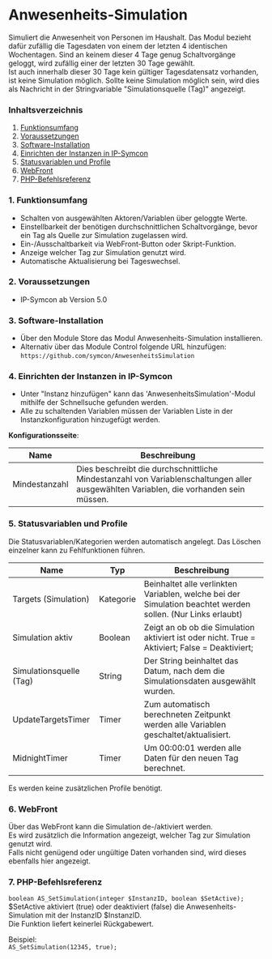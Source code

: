# Anwesenheits-Simulation
Simuliert die Anwesenheit von Personen im Haushalt.
Das Modul bezieht dafür zufällig die Tagesdaten von einem der letzten 4 identischen Wochentagen. Sind an keinem dieser 4 Tage genug Schaltvorgänge geloggt, wird zufällig einer der letzten 30 Tage gewählt.  
Ist auch innerhalb dieser 30 Tage kein gültiger Tagesdatensatz vorhanden, ist keine Simulation möglich. Sollte keine Simulation möglich sein, wird dies als Nachricht in der Stringvariable "Simulationsquelle (Tag)" angezeigt.

### Inhaltsverzeichnis

1. [Funktionsumfang](#1-funktionsumfang)
2. [Voraussetzungen](#2-voraussetzungen)
3. [Software-Installation](#3-software-installation)
4. [Einrichten der Instanzen in IP-Symcon](#4-einrichten-der-instanzen-in-ip-symcon)
5. [Statusvariablen und Profile](#5-statusvariablen-und-profile)
6. [WebFront](#6-webfront)
7. [PHP-Befehlsreferenz](#7-php-befehlsreferenz)

### 1. Funktionsumfang

* Schalten von ausgewählten Aktoren/Variablen über geloggte Werte.
* Einstellbarkeit der benötigen durchschnittlichen Schaltvorgänge, bevor ein Tag als Quelle zur Simulation zugelassen wird.
* Ein-/Ausschaltbarkeit via WebFront-Button oder Skript-Funktion.
* Anzeige welcher Tag zur Simulation genutzt wird.
* Automatische Aktualisierung bei Tageswechsel.

### 2. Voraussetzungen

- IP-Symcon ab Version 5.0

### 3. Software-Installation

* Über den Module Store das Modul Anwesenheits-Simulation installieren.
* Alternativ über das Module Control folgende URL hinzufügen:
`https://github.com/symcon/AnwesenheitsSimulation`  

### 4. Einrichten der Instanzen in IP-Symcon

- Unter "Instanz hinzufügen" kann das 'AnwesenheitsSimulation'-Modul mithilfe der Schnellsuche gefunden werden.  
- Alle zu schaltenden Variablen müssen der Variablen Liste in der Instanzkonfiguration hinzugefügt werden.

__Konfigurationsseite__:

Name          | Beschreibung
------------- | ---------------------------------
Mindestanzahl | Dies beschreibt die durchschnittliche Mindestanzahl von Variablenschaltungen aller ausgewählten Variablen, die vorhanden sein müssen.

### 5. Statusvariablen und Profile

Die Statusvariablen/Kategorien werden automatisch angelegt. Das Löschen einzelner kann zu Fehlfunktionen führen.

Name                    | Typ       | Beschreibung
----------------------- | --------- | ----------------
Targets (Simulation)    | Kategorie | Beinhaltet alle verlinkten Variablen, welche bei der Simulation beachtet werden sollen. (Nur Links erlaubt)
Simulation aktiv        | Boolean   | Zeigt an ob ob die Simulation aktiviert ist oder nicht. True = Aktiviert; False = Deaktiviert;
Simulationsquelle (Tag) | String    | Der String beinhaltet das Datum, nach dem die Simulationsdaten ausgewählt wurden.
UpdateTargetsTimer      | Timer     | Zum automatisch berechneten Zeitpunkt werden alle Variablen geschaltet/aktualisiert.
MidnightTimer           | Timer     | Um 00:00:01 werden alle Daten für den neuen Tag berechnet.

Es werden keine zusätzlichen Profile benötigt.

### 6. WebFront

Über das WebFront kann die Simulation de-/aktiviert werden.  
Es wird zusätzlich die Information angezeigt, welcher Tag zur Simulation genutzt wird.  
Falls nicht genügend oder ungültige Daten vorhanden sind, wird dieses ebenfalls hier angezeigt.

### 7. PHP-Befehlsreferenz

`boolean AS_SetSimulation(integer $InstanzID, boolean $SetActive);`  
$SetActive aktiviert (true) oder deaktiviert (false) die Anwesenheits-Simulation mit der InstanzID $InstanzID.  
Die Funktion liefert keinerlei Rückgabewert.  

Beispiel:  
`AS_SetSimulation(12345, true);`
